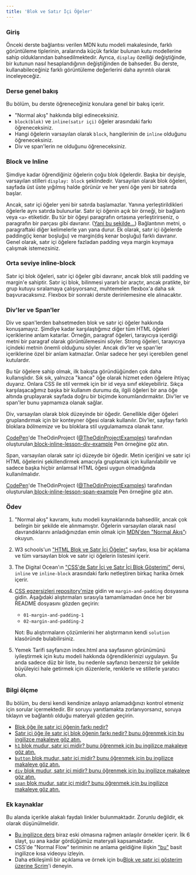 ```yaml
---
title: 'Blok ve Satır İçi Öğeler'
---
```


### Giriş

Önceki derste bağlantısı verilen MDN kutu modeli makalesinde, farklı görüntüleme tiplerinin, aralarında küçük farklar bulunan kutu modellerine sahip olduklarından bahsedilmektedir. Ayrıca, `display` özelliği değiştiğinde, bir kutunun nasıl hesaplandığının değiştiğinden de bahseder. Bu derste, kullanabileceğiniz farklı görüntüleme değerlerini daha ayrıntılı olarak inceleyeceğiz.

### Derse genel bakış

Bu bölüm, bu derste öğreneceğiniz konulara genel bir bakış içerir.

*   "Normal akış" hakkında bilgi edineceksiniz.
*   `block(blok)` ve `inline(satır içi)` öğeler arasındaki farkı öğreneceksiniz.
*   Hangi öğelerin varsayılan olarak `block`, hangilerinin de `inline` olduğunu öğreneceksiniz.
*   Div ve span'lerin ne olduğunu öğreneceksiniz.

### Block ve Inline

Şimdiye kadar öğrendiğiniz öğelerin çoğu blok öğelerdir. Başka bir deyişle, varsayılan stilleri `display: block` şeklindedir. <span id="block-inline-difference"></span>Varsayılan olarak blok öğeleri, sayfada üst üste yığılmış halde görünür ve her yeni öğe yeni bir satırda başlar.

Ancak, satır içi öğeler yeni bir satırda başlamazlar. Yanına yerleştirildikleri öğelerle aynı satırda bulunurlar. Satır içi öğenin açık bir örneği, bir bağlantı veya `<a>` etiketidir. Bu tür bir öğeyi paragrafın ortasına yerleştirirseniz, o paragrafın bir parçası gibi davranır. ([Yani bu şekilde...](https://www.youtube.com/watch?v=dQw4w9WgXcQ)) Bağlantının metni, o paragraftaki diğer kelimelerle yan yana durur. Ek olarak, satır içi öğelerde padding(iç kenar boşluğu) ve margin(dış kenar boşluğu) farklı davranır. Genel olarak, satır içi öğelere fazladan padding veya margin koymaya çalışmak istemezsiniz.

### Orta seviye inline-block

Satır içi blok öğeleri, satır içi öğeler gibi davranır, ancak blok stili padding ve margin'e sahiptir. Satır içi blok, bilinmesi yararlı bir araçtır, ancak pratikte, bir grup kutuyu sıralamaya çalışıyorsanız, muhtemelen flexbox'a daha sık başvuracaksınız. Flexbox bir sonraki derste derinlemesine ele alınacaktır.

### Div'ler ve Span'ler

Div ve span'lerden bahsetmeden blok ve satır içi öğeler hakkında konuşamayız. Şimdiye kadar karşılaştığımız diğer tüm HTML öğeleri içeriklerine anlam katarlar. Örneğin, paragraf öğeleri, tarayıcıya içerdiği metni bir paragraf olarak görüntülemesini söyler. Strong öğeleri, tarayıcıya içindeki metnin önemli olduğunu söyler. Ancak div'ler ve span'ler içeriklerine özel bir anlam katmazlar. Onlar sadece her şeyi içerebilen genel kutulardır.

Bu tür öğelere sahip olmak, ilk bakışta göründüğünden çok daha kullanışlıdır. Sık sık, yalnızca "kanca" öğe olarak hizmet eden öğelere ihtiyaç duyarız. Onlara CSS ile stil vermek için bir id veya sınıf ekleyebiliriz. Sıkça karşılaşacağımız başka bir kullanım durumu da, ilgili öğeleri bir ana öğe altında gruplayarak sayfada doğru bir biçimde konumlandırmaktır. Div'ler ve span'ler bunu yapmamıza olanak sağlar.

Div, varsayılan olarak blok düzeyinde bir öğedir. Genellikle diğer öğeleri gruplandırmak için bir konteyner öğesi olarak kullanılır. Div'ler, sayfayı farklı bloklara _bölmemize_ ve bu bloklara stil uygulamamıza olanak tanır.

<p class="codepen" data-height="300" data-theme-id="dark" data-default-tab="html,result" data-slug-hash="KKXXbwR" data-preview="true" data-user="TheOdinProjectExamples" style={{"height":"300px","boxSizing":"border-box","display":"flex","alignItems":"center","justifyContent":"center","border":"2px solid","margin":"1em 0","padding":"1em"}}>
  <span><a href="https://codepen.io">CodePen</a>'de TheOdinProject 
  (<a href="https://codepen.io/TheOdinProjectExamples">@TheOdinProjectExamples</a>) tarafından oluşturulan<a href="https://codepen.io/TheOdinProjectExamples/pen/KKXXbwR">
  block-inline-lesson-div-example</a> Pen örneğine göz atın.</span>
</p>
<script async src="https://cpwebassets.codepen.io/assets/embed/ei.js"></script>

Span, varsayılan olarak satır içi düzeyde bir öğedir. Metin içeriğini ve satır içi HTML öğelerini şekillendirmek amacıyla gruplamak için kullanılabilir ve sadece başka hiçbir anlamsal HTML öğesi uygun olmadığında kullanılmalıdır.

<p class="codepen" data-height="300" data-theme-id="dark" data-default-tab="html,result" data-slug-hash="abLLPor" data-preview="true" data-user="TheOdinProjectExamples" style={{"height":"300px","boxSizing":"border-box","display":"flex","alignItems":"center","justifyContent":"center","border":"2px solid","margin":"1em 0","padding":"1em"}}>
  <span><a href="https://codepen.io">CodePen</a>'de TheOdinProject 
  (<a href="https://codepen.io/TheOdinProjectExamples">@TheOdinProjectExamples</a>) tarafından oluşturulan<a href="https://codepen.io/TheOdinProjectExamples/pen/abLLPor">
  block-inline-lesson-span-example</a> Pen örneğine göz atın.</span>
</p>
<script async src="https://cpwebassets.codepen.io/assets/embed/ei.js"></script>

### Ödev

<div class="lesson-content__panel" markdown="1">

1.  "Normal akış" kavramı, kutu modeli kaynaklarında bahsedilir, ancak çok belirgin bir şekilde ele alınmamıştır. Öğelerin varsayılan olarak nasıl davrandıklarını anladığınızdan emin olmak için [MDN'den "Normal Akış"](https://developer.mozilla.org/en-US/docs/Learn/CSS/CSS_layout/Normal_Flow)ı okuyun.
2.  W3 schools'un ["HTML Blok ve Satır İçi Öğeler"](https://www.w3schools.com/html/html_blocks.asp) sayfası, kısa bir açıklama ve tüm varsayılan blok ve satır içi öğelerin listesini içerir.
3.  The Digital Ocean'ın ["CSS'de Satır İçi ve Satır İçi Blok Gösterimi"](https://www.digitalocean.com/community/tutorials/css-display-inline-vs-inline-block) dersi, `inline` ve `inline-block` arasındaki farkı netleştiren birkaç harika örnek içerir.
4.  [CSS egzersizleri repository'mize](https://github.com/TheOdinProject/css-exercises) gidin ve `margin-and-padding` dosyasına gidin. Aşağıdaki alıştırmaları sırasıyla tamamlamadan önce her bir README dosyasını gözden geçirin:
    - `01-margin-and-padding-1`
    - `02-margin-and-padding-2`

    Not: Bu alıştırmaların çözümlerini her alıştırmanın kendi `solution` klasöründe bulabilirsiniz.

5. Yemek Tarifi sayfanızın index.html ana sayfasının görünümünü iyileştirmek için kutu modeli hakkında öğrendiklerinizi uygulayın. Şu anda sadece düz bir liste, bu nedenle sayfanızı benzersiz bir şekilde büyüleyici hale getirmek için düzenlerle, renklerle ve stillerle yaratıcı olun.

</div>

### Bilgi ölçme

Bu bölüm, bu dersi kendi kendinize anlayıp anlamadığınızı kontrol etmeniz için sorular içermektedir. Bir soruyu yanıtlamakta zorlanıyorsanız, soruya tıklayın ve bağlantılı olduğu materyali gözden geçirin.
  
*   [Blok öğe ile satır içi öğenin farkı nedir?](#block-inline-difference)
*   [Satır içi öğe ile satır içi blok öğenin farkı nedir? bunu öğrenmek için bu ingilizce makaleye göz atın.](https://www.digitalocean.com/community/tutorials/css-display-inline-vs-inline-block)
*   [`h1` blok mudur, satır içi midir? bunu öğrenmek için bu ingilizce makaleye göz atın.](https://www.w3schools.com/html/html_blocks.asp)
*   [`button` blok mudur, satır içi midir? bunu öğrenmek için bu ingilizce makaleye göz atın.](https://www.w3schools.com/html/html_blocks.asp)
*   [`div` blok mudur, satır içi midir? bunu öğrenmek için bu ingilizce makaleye göz atın.](https://www.w3schools.com/html/html_blocks.asp)
*   [`span` blok mudur, satır içi midir? bunu öğrenmek için bu ingilizce makaleye göz atın.](https://www.w3schools.com/html/html_blocks.asp)

### Ek kaynaklar

Bu alanda içerikle alakalı faydalı linkler bulunmaktadır. Zorunlu değildir, ek olarak düşünülmelidir.

*   [Bu ingilizce ders](https://learnlayout.com/no-layout.html) biraz eski olmasına rağmen anlaşılır örnekler içerir. İlk 6 slayt, şu ana kadar gördüğümüz materyali kapsamaktadır.
*   CSS'de "Normal Flow" teriminin ne anlama geldiğine ilişkin ["bu"](https://www.youtube.com/watch?v=nfXRw06FgK8) basit ingilizce kısa videoyu izleyin.
*   Daha etkileşimli bir açıklama ve örnek için bu[Blok ve satır içi gösterim üzerine Scrim](https://scrimba.com/scrim/co5024997a7e46c232d9abe55)'i deneyin.